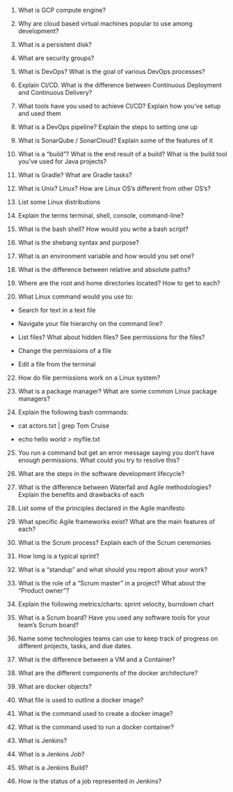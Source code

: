 1. What is GCP compute engine?

2. Why are cloud based virtual machines popular to use among development?

3. What is a persistent disk?

4. What are security groups?

5.  What is DevOps? What is the goal of various DevOps processes?
    
6.  Explain CI/CD. What is the difference between Continuous Deployment and Continuous Delivery?
    
7.  What tools have you used to achieve CI/CD? Explain how you’ve setup and used them
    
8.  What is a DevOps pipeline? Explain the steps to setting one up
    
9.  What is SonarQube / SonarCloud? Explain some of the features of it
    
10.  What is a “build”? What is the end result of a build? What is the build tool you’ve used for Java projects?
    
11.  What is Gradle? What are Gradle tasks?

12.  What is Unix? Linux? How are Linux OS’s different from other OS’s?
    
13.  List some Linux distributions
    
14.  Explain the terms terminal, shell, console, command-line?
    
15.  What is the bash shell? How would you write a bash script?
    
16.  What is the shebang syntax and purpose?
    
17.  What is an environment variable and how would you set one?
    
18.  What is the difference between relative and absolute paths?
    
19.  Where are the root and home directories located? How to get to each?
    
20.  What Linux command would you use to:

*  Search for text in a text file
    
*  Navigate your file hierarchy on the command line?
    
* List files? What about hidden files? See permissions for the files?
    
* Change the permissions of a file
    
*  Edit a file from the terminal

22.  How do file permissions work on a Linux system?
    
23.  What is a package manager? What are some common Linux package managers?
    
24.  Explain the following bash commands:
    

*  cat actors.txt | grep Tom Cruise
    
* echo hello world > myfile.txt
    
25.  You run a command but get an error message saying you don’t have enough permissions. What could you try to resolve this?

26.  What are the steps in the software development lifecycle?
    
27.  What is the difference between Waterfall and Agile methodologies? Explain the benefits and drawbacks of each
    
28.  List some of the principles declared in the Agile manifesto
    
29.  What specific Agile frameworks exist? What are the main features of each?
    
30.  What is the Scrum process? Explain each of the Scrum ceremonies
    
31.  How long is a typical sprint?
    
32.  What is a “standup” and what should you report about your work?
    
33.  What is the role of a “Scrum master” in a project? What about the “Product owner”?
    
34.  Explain the following metrics/charts: sprint velocity, burndown chart
    
35.  What is a Scrum board? Have you used any software tools for your team’s Scrum board?

36. Name some technologies teams can use to keep track of progress on different projects, tasks, and due dates.

37. What is the difference between a VM and a Container?

38. What are the different components of the docker architecture?

39. What are docker objects?

40. What file is used to outline a docker image?

41. What is the command used to create a docker image?

42. What is the command used to run a docker container?

43. What is Jenkins?

44. What is a Jenkins Job?

45. What is a Jenkins Build?

46. How is the status of a job represented in Jenkins?